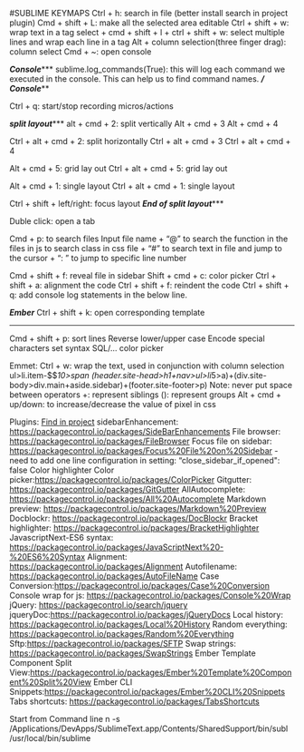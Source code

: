 #SUBLIME KEYMAPS
Ctrl + h: search in file (better install search in project plugin)
Cmd + shift + L: make all the selected area editable
Ctrl + shift + w: wrap text in a tag
select +      cmd + shift + l      +      ctrl + shift + w: select multiple lines and wrap each line in a tag 
Alt + column selection(three finger drag): column select
Cmd + ~: open console

*****Console********
sublime.log_commands(True): this will log each command we executed in the console. This can help us to find command names.
*****/ Console*******

Ctrl + q: start/stop recording micros/actions


*********split layout************
alt + cmd + 2: split vertically 
Alt + cmd + 3
Alt + cmd + 4

Ctrl + alt + cmd + 2: split horizontally 
Ctrl + alt + cmd + 3
Ctrl + alt + cmd + 4

Alt + cmd + 5: grid lay out
Ctrl + alt + cmd + 5: grid lay out

Alt + cmd + 1: single layout
Ctrl + alt + cmd + 1: single layout

Ctrl + shift + left/right: focus layout
*********End of split layout************


Duble click: open a tab

Cmd + p: to search files
                Input file name + “@” to search the function in the files in js
                                                     to search class in css file
                                          +  “#” to search text in file and jump to the cursor
                                          +  “: ” to jump to specific line number

Cmd + shift + f: reveal file in sidebar
Shift + cmd + c: color picker
Ctrl + shift + a: alignment the code
Ctrl + shift + f: reindent the code 
Ctrl + shift + q: add console log statements in the below line.

*****Ember*****
Ctrl + shift + k: open corresponding template
*****************



Cmd + shift + p: sort lines
                            Reverse
			   lower/upper case
                            Encode special characters
			   set syntax SQL/…
			   color picker

Emmet:
Ctrl + w: wrap the text, used in conjunction with column selection
ul>li.item-$$*10>span
(header.site-head>h1+nav>ul>li*5>a)+(div.site-body>div.main+aside.sidebar)+(footer.site-footer>p)
Note: never put space between operators
          +: represent siblings
          (): represent groups
Alt + cmd + up/down: to increase/decrease the value of pixel in css

Plugins: [Find in project](https://packagecontrol.io/packages/FindInProject)
sidebarEnhancement: https://packagecontrol.io/packages/SideBarEnhancements
File browser: https://packagecontrol.io/packages/FileBrowser
Focus file on sidebar: https://packagecontrol.io/packages/Focus%20File%20on%20Sidebar
	- need to add one line configuration in setting:
	   “close_sidebar_if_opened": false
Color highlighter
Color picker:https://packagecontrol.io/packages/ColorPicker
Gitgutter: https://packagecontrol.io/packages/GitGutter
AllAutocomplete: https://packagecontrol.io/packages/All%20Autocomplete
Markdown preview: https://packagecontrol.io/packages/Markdown%20Preview
Docblockr: https://packagecontrol.io/packages/DocBlockr
Bracket highlighter: https://packagecontrol.io/packages/BracketHighlighter
JavascriptNext-ES6 syntax: https://packagecontrol.io/packages/JavaScriptNext%20-%20ES6%20Syntax
Alignment: https://packagecontrol.io/packages/Alignment
Autofilename: https://packagecontrol.io/packages/AutoFileName
Case Conversion:https://packagecontrol.io/packages/Case%20Conversion
Console wrap for js: https://packagecontrol.io/packages/Console%20Wrap
jQuery: https://packagecontrol.io/search/jquery
jqueryDoc:https://packagecontrol.io/packages/jQueryDocs
Local history: https://packagecontrol.io/packages/Local%20History
Random everything: https://packagecontrol.io/packages/Random%20Everything
Sftp:https://packagecontrol.io/packages/SFTP
Swap strings: https://packagecontrol.io/packages/SwapStrings
Ember Template Component Split View:https://packagecontrol.io/packages/Ember%20Template%20Component%20Split%20View
Ember CLI Snippets:https://packagecontrol.io/packages/Ember%20CLI%20Snippets
Tabs shortcuts: https://packagecontrol.io/packages/TabsShortcuts


Start from Command line 
n -s /Applications/DevApps/SublimeText.app/Contents/SharedSupport/bin/subl /usr/local/bin/sublime